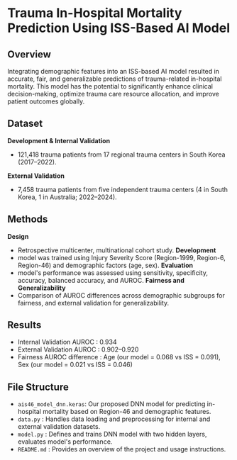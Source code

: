 # Trauma In-Hospital Mortality Prediction Using ISS-Based AI Model

## **Overview**
Integrating demographic features into an ISS-based AI model resulted in accurate, fair, and generalizable predictions of trauma-related in-hospital mortality. This model has the potential to significantly enhance clinical decision-making, optimize trauma care resource allocation, and improve patient outcomes globally.

## **Dataset**
**Development & Internal Validation**
- 121,418 trauma patients from 17 regional trauma centers in South Korea (2017–2022).
  
**External Validation**
- 7,458 trauma patients from five independent trauma centers (4 in South Korea, 1 in Australia; 2022–2024).

## **Methods**
**Design**
- Retrospective multicenter, multinational cohort study.
**Development**
- model was trained using Injury Severity Score (Region-1999, Region-6, Region-46) and demographic factors (age, sex).
**Evaluation**
- model's performance was assessed using sensitivity, specificity, accuracy, balanced accuracy, and AUROC. 
**Fairness and Generalizability**
- Comparison of AUROC differences across demographic subgroups for fairness, and external validation for generalizability.

## **Results**
- Internal Validation AUROC : 0.934
- External Validation AUROC : 0.902–0.920
- Fairness AUROC difference : Age (our model = 0.068 vs ISS = 0.091), Sex (our model = 0.021 vs ISS = 0.046)

## **File Structure**
- `ais46_model_dnn.keras`: Our proposed DNN model for predicting in-hospital mortality based on Region-46 and demographic features.
- `data.py` : Handles data loading and preprocessing for internal and external validation datasets.
- `model.py` : Defines and trains DNN model with two hidden layers, evaluates model's performance.
- `README.md` : Provides an overview of the project and usage instructions.
